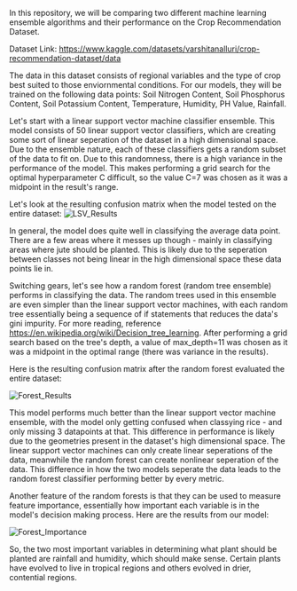 In this repository, we will be comparing two different machine learning ensemble algorithms and their performance on the Crop Recommendation Dataset.

Dataset Link: https://www.kaggle.com/datasets/varshitanalluri/crop-recommendation-dataset/data

The data in this dataset consists of regional variables and the type of crop best suited to those enviornmental conditions. For our models, they will 
be trained on the following data points: Soil Nitrogen Content, Soil Phosphorus Content, Soil Potassium Content, Temperature, Humidity, PH Value, Rainfall.

Let's start with a linear support vector machine classifier ensemble. This model consists of 50 linear support vector classifiers, which are creating some sort of
linear seperation of the dataset in a high dimensional space. Due to the ensemble nature, each of these classifiers gets a random subset of the data to fit on. Due to this
randomness, there is a high variance in the performance of the model. This makes performing a grid search for the optimal hyperparameter C difficult, so the value C=7 was
chosen as it was a midpoint in the result's range.

Let's look at the resulting confusion matrix when the model tested on the entire dataset:
![LSV_Results](https://github.com/user-attachments/assets/13c8f49b-3e9c-4cca-a90a-c5eae6e3a15b)

In general, the model does quite well in classifying the average data point. There are a few areas where it messes up though - mainly in classifying areas where jute should
be planted. This is likely due to the seperation between classes not being linear in the high dimensional space these data points lie in. 

Switching gears, let's see how a random forest (random tree ensemble) performs in classifying the data. The random trees used in this ensemble are even simpler than the linear
support vector machines, with each random tree essentially being a sequence of if statements that reduces the data's gini impurity. For more reading, reference https://en.wikipedia.org/wiki/Decision_tree_learning.
After performing a grid search based on the tree's depth, a value of max_depth=11 was chosen as it was a midpoint in the optimal range (there was variance in the results).

Here is the resulting confusion matrix after the random forest evaluated the entire dataset:

![Forest_Results](https://github.com/user-attachments/assets/7a6a5ff5-8a76-4b9b-a260-74082b72f90b)

This model performs much better than the linear support vector machine ensemble, with the model only getting confused when classying rice - and only missing 3 datapoints
at that. This difference in performance is likely due to the geometries present in the dataset's high dimensional space. The linear support vector machines can only create
linear seperations of the data, meanwhile the random forest can create nonlinear seperation of the data. This difference in how the two models seperate the data leads to
the random forest classifier performing better by every metric.

Another feature of the random forests is that they can be used to measure feature importance, essentially how important each variable is in the model's decision making
process. Here are the results from our model:

![Forest_Importance](https://github.com/user-attachments/assets/bec09da6-360c-4b0e-900e-9c412121fa2d)

So, the two most important variables in determining what plant should be planted are rainfall and humidity, which should make sense. Certain plants have evolved to live
in tropical regions and others evolved in drier, contential regions.

